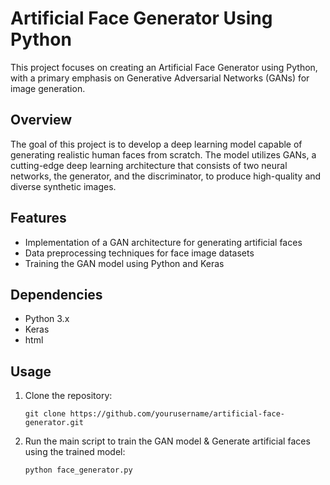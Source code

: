 # Artificial Face Generator Using Python

This project focuses on creating an Artificial Face Generator using Python, with a primary emphasis on Generative Adversarial Networks (GANs) for image generation.

## Overview

The goal of this project is to develop a deep learning model capable of generating realistic human faces from scratch. The model utilizes GANs, a cutting-edge deep learning architecture that consists of two neural networks, the generator, and the discriminator, to produce high-quality and diverse synthetic images.

## Features

- Implementation of a GAN architecture for generating artificial faces
- Data preprocessing techniques for face image datasets
- Training the GAN model using Python and Keras

## Dependencies

- Python 3.x
- Keras
- html

## Usage

1. Clone the repository:
   ```
   git clone https://github.com/yourusername/artificial-face-generator.git
   ```
   
2. Run the main script to train the GAN model & Generate artificial faces using the trained model:
   ```
   python face_generator.py
   ```
